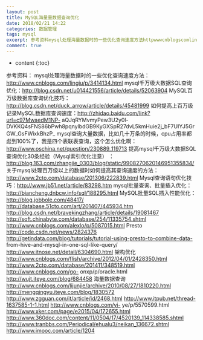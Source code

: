 ```yaml
---
layout: post
title: MySQL海量量数据查询优化
date: 2018/02/21 14:22
categories: 数据管理
tags: mysql
excerpt: 参考资料mysql处理海量数据时的一些优化查询速度方法httpwwwcnblogscomlingiup3414134htmlmysql千万级大数据SQL查询优化httpblogcsdnnetu014421556articledetails52063904MySQL百万级数据库查询优化技巧httpblogcsdnnetduckarrowarticledetails45481999如何提高上百万级记录
comment: true
---
```


* content
{:toc}

参考资料： mysql处理海量数据时的一些优化查询速度方法：http://www.cnblogs.com/lingiu/p/3414134.html
mysql千万级大数据SQL查询优化：http://blog.csdn.net/u014421556/article/details/52063904
MySQL百万级数据库查询优化技巧：http://blog.csdn.net/duck_arrow/article/details/45481999
如何提高上百万级记录MySQL数据库查询速度：http://zhidao.baidu.com/link?url=c97MwaedM1NP-
aQJqRYMvmyPew3U2y0l-DVKKQ4sFNS86bPwh8pqnylbdGB9KyGXSpR27dvL5kmHuie2j_bF7UIYJ5GrGW_GsFWixkBhzP_
mysql查询大量数据，比如几十万条的时候，cpu占用率都彪到100%了，我是四个表联表查询，这个怎么优化啊：http://www.oschina.net/question/230889_119713
提高mysql千万级大数据SQL查询优化30条经验（Mysql索引优化注意）
：http://blog.163.com/zhangjie_0303/blog/static/9908270620146951355834/
关于mysql处理百万级以上的数据时如何提高其查询速度的方法：http://www.2cto.com/database/201306/222839.html
Mysql查询语句优化技巧：http://www.jb51.net/article/83298.htm
mysql批量查询、批量插入优化：http://biancheng.dnbcw.info/sql/188295.html
MySQL批量SQL插入性能优化：http://blog.jobbole.com/48417/
http://database.51cto.com/art/201407/445934.htm
http://blog.csdn.net/bravekingzhang/article/details/19081467
http://soft.chinabyte.com/database/254/11335754.shtml
http://www.cnblogs.com/alexlo/p/5087015.html Presto
http://code.csdn.net/news/2824376
http://getindata.com/blog/tutorials/tutorial-using-presto-to-combine-data-
from-hive-and-mysql-in-one-sql-like-query/
http://www.itnose.net/detail/6304690.html 架构优化
http://www.cnblogs.com/flish/archive/2012/04/01/2428350.html
http://www.2cto.com/database/201411/348519.html http://www.cnblogs.com/go-
onxp/p/oracle.html http://wujt.iteye.com/blog/684458 海量数据查询
http://www.cnblogs.com/lijunjie/archive/2010/08/27/1810220.html
http://mengqingyu.iteye.com/blog/1830572
http://www.zgguan.com/it/article/id/2468.html
http://www.itpub.net/thread-1637585-1-1.html http://www.cnblogs.com/yi-
ye/p/5570599.html http://www.xker.com/page/e2015/04/172655.html
http://www.360doc.com/content/11/0504/17/4520139_114338585.shtml
http://www.tranbbs.com/Periodical/ehualu3/neikan_136672.shtml
http://www.imooc.com/article/1204


    